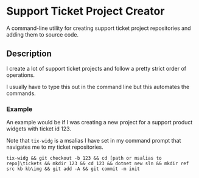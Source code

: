 # Support Ticket Project Creator

A command-line utility for creating support ticket project repositories and adding them to source code.

## Description

I create a lot of support ticket projects and follow a pretty strict order of operations.

I usually have to type this out in the command line but this automates the commands.

### Example

An example would be if I was creating a new project for a support product widgets with ticket id 123.

Note that `tix-widg` is a msalias I have set in my command prompt that navigates me to my ticket repositories.

`tix-widg && git checkout -b 123 && cd [path or msalias to repo]\tickets && mkdir 123 && cd 123 && dotnet new sln && mkdir ref src kb kb\img && git add -A && git commit -m init`
